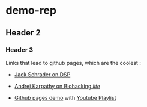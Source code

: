 # demo-rep

## Header 2 


### Header 3 

Links that lead to github pages, which are the coolest :
- [Jack Schrader on DSP](https://jackschaedler.github.io/circles-sines-signals/)

- [Andrej Karpathy on Biohacking *lite*](http://karpathy.github.io/2020/06/11/biohacking-lite/)

- [Github pages demo](https://evanwill.github.io/go-go-ghpages-b/content/1-intro.html) with [Youtube Playlist](https://www.youtube.com/watch?v=moJgWrD6dwg&list=PL3MdArvT5LVdkeEZ6x6feSMRjYjoMVEUZ)

